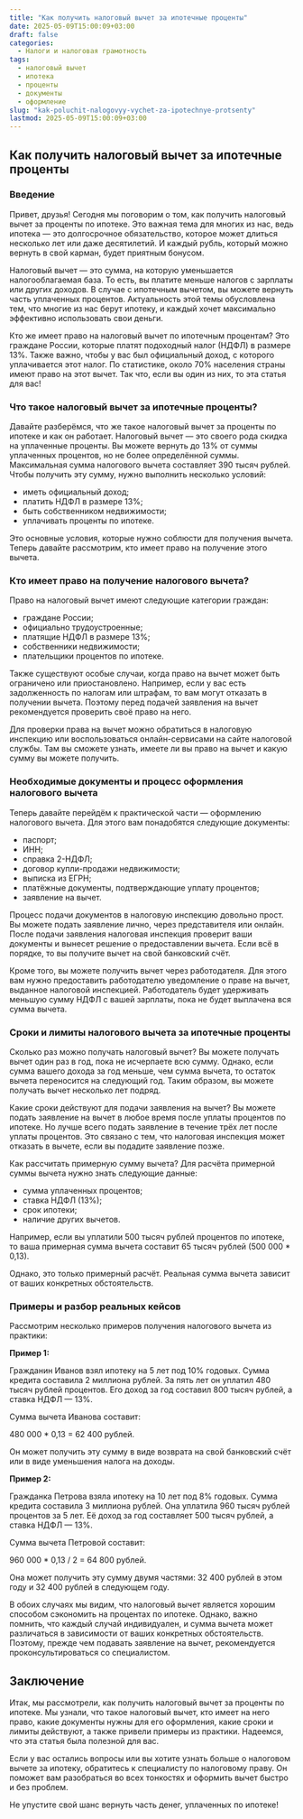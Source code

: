```yaml
---
title: "Как получить налоговый вычет за ипотечные проценты"
date: 2025-05-09T15:00:09+03:00
draft: false
categories:
  - Налоги и налоговая грамотность
tags:
  - налоговый вычет
  - ипотека
  - проценты
  - документы
  - оформление
slug: "kak-poluchit-nalogovyy-vychet-za-ipotechnye-protsenty"
lastmod: 2025-05-09T15:00:09+03:00
---
```


## Как получить налоговый вычет за ипотечные проценты

### Введение

Привет, друзья! Сегодня мы поговорим о том, как получить налоговый вычет за проценты по ипотеке. Это важная тема для многих из нас, ведь ипотека — это долгосрочное обязательство, которое может длиться несколько лет или даже десятилетий. И каждый рубль, который можно вернуть в свой карман, будет приятным бонусом.

Налоговый вычет — это сумма, на которую уменьшается налогооблагаемая база. То есть, вы платите меньше налогов с зарплаты или других доходов. В случае с ипотечным вычетом, вы можете вернуть часть уплаченных процентов. Актуальность этой темы обусловлена тем, что многие из нас берут ипотеку, и каждый хочет максимально эффективно использовать свои деньги.

Кто же имеет право на налоговый вычет по ипотечным процентам? Это граждане России, которые платят подоходный налог (НДФЛ) в размере 13%. Также важно, чтобы у вас был официальный доход, с которого уплачивается этот налог. По статистике, около 70% населения страны имеют право на этот вычет. Так что, если вы один из них, то эта статья для вас!

### Что такое налоговый вычет за ипотечные проценты?

Давайте разберёмся, что же такое налоговый вычет за проценты по ипотеке и как он работает. Налоговый вычет — это своего рода скидка на уплаченные проценты. Вы можете вернуть до 13% от суммы уплаченных процентов, но не более определённой суммы. Максимальная сумма налогового вычета составляет 390 тысяч рублей. Чтобы получить эту сумму, нужно выполнить несколько условий:

* иметь официальный доход;
* платить НДФЛ в размере 13%;
* быть собственником недвижимости;
* уплачивать проценты по ипотеке.

Это основные условия, которые нужно соблюсти для получения вычета. Теперь давайте рассмотрим, кто имеет право на получение этого вычета.

### Кто имеет право на получение налогового вычета?

Право на налоговый вычет имеют следующие категории граждан:

* граждане России;
* официально трудоустроенные;
* платящие НДФЛ в размере 13%;
* собственники недвижимости;
* плательщики процентов по ипотеке.

Также существуют особые случаи, когда право на вычет может быть ограничено или приостановлено. Например, если у вас есть задолженность по налогам или штрафам, то вам могут отказать в получении вычета. Поэтому перед подачей заявления на вычет рекомендуется проверить своё право на него.

Для проверки права на вычет можно обратиться в налоговую инспекцию или воспользоваться онлайн-сервисами на сайте налоговой службы. Там вы сможете узнать, имеете ли вы право на вычет и какую сумму вы можете получить.

### Необходимые документы и процесс оформления налогового вычета

Теперь давайте перейдём к практической части — оформлению налогового вычета. Для этого вам понадобятся следующие документы:

* паспорт;
* ИНН;
* справка 2-НДФЛ;
* договор купли-продажи недвижимости;
* выписка из ЕГРН;
* платёжные документы, подтверждающие уплату процентов;
* заявление на вычет.

Процесс подачи документов в налоговую инспекцию довольно прост. Вы можете подать заявление лично, через представителя или онлайн. После подачи заявления налоговая инспекция проверит ваши документы и вынесет решение о предоставлении вычета. Если всё в порядке, то вы получите вычет на свой банковский счёт.

Кроме того, вы можете получить вычет через работодателя. Для этого вам нужно предоставить работодателю уведомление о праве на вычет, выданное налоговой инспекцией. Работодатель будет удерживать меньшую сумму НДФЛ с вашей зарплаты, пока не будет выплачена вся сумма вычета.

### Сроки и лимиты налогового вычета за ипотечные проценты

Сколько раз можно получать налоговый вычет? Вы можете получать вычет один раз в год, пока не исчерпаете всю сумму. Однако, если сумма вашего дохода за год меньше, чем сумма вычета, то остаток вычета переносится на следующий год. Таким образом, вы можете получать вычет несколько лет подряд.

Какие сроки действуют для подачи заявления на вычет? Вы можете подать заявление на вычет в любое время после уплаты процентов по ипотеке. Но лучше всего подать заявление в течение трёх лет после уплаты процентов. Это связано с тем, что налоговая инспекция может отказать в вычете, если вы подадите заявление позже.

Как рассчитать примерную сумму вычета? Для расчёта примерной суммы вычета нужно знать следующие данные:

* сумма уплаченных процентов;
* ставка НДФЛ (13%);
* срок ипотеки;
* наличие других вычетов.

Например, если вы уплатили 500 тысяч рублей процентов по ипотеке, то ваша примерная сумма вычета составит 65 тысяч рублей (500 000 * 0,13).

Однако, это только примерный расчёт. Реальная сумма вычета зависит от ваших конкретных обстоятельств.

### Примеры и разбор реальных кейсов

Рассмотрим несколько примеров получения налогового вычета из практики:

**Пример 1:**

Гражданин Иванов взял ипотеку на 5 лет под 10% годовых. Сумма кредита составила 2 миллиона рублей. За пять лет он уплатил 480 тысяч рублей процентов. Его доход за год составил 800 тысяч рублей, а ставка НДФЛ — 13%.

Сумма вычета Иванова составит:

480 000 * 0,13 = 62 400 рублей.

Он может получить эту сумму в виде возврата на свой банковский счёт или в виде уменьшения налога на доходы.

**Пример 2:**

Гражданка Петрова взяла ипотеку на 10 лет под 8% годовых. Сумма кредита составила 3 миллиона рублей. Она уплатила 960 тысяч рублей процентов за 5 лет. Её доход за год составляет 500 тысяч рублей, а ставка НДФЛ — 13%.

Сумма вычета Петровой составит:

960 000 * 0,13 / 2 = 64 800 рублей.

Она может получить эту сумму двумя частями: 32 400 рублей в этом году и 32 400 рублей в следующем году.

В обоих случаях мы видим, что налоговый вычет является хорошим способом сэкономить на процентах по ипотеке. Однако, важно помнить, что каждый случай индивидуален, и сумма вычета может различаться в зависимости от ваших конкретных обстоятельств. Поэтому, прежде чем подавать заявление на вычет, рекомендуется проконсультироваться со специалистом.

## Заключение

Итак, мы рассмотрели, как получить налоговый вычет за проценты по ипотеке. Мы узнали, что такое налоговый вычет, кто имеет на него право, какие документы нужны для его оформления, какие сроки и лимиты действуют, а также привели примеры из практики. Надеемся, что эта статья была полезной для вас.

Если у вас остались вопросы или вы хотите узнать больше о налоговом вычете за ипотеку, обратитесь к специалисту по налоговому праву. Он поможет вам разобраться во всех тонкостях и оформить вычет быстро и без проблем.

Не упустите свой шанс вернуть часть денег, уплаченных по ипотеке!


